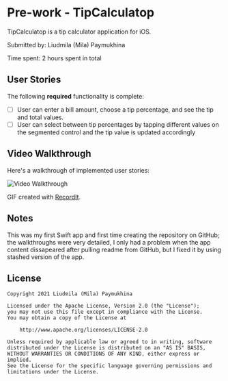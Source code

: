 # Pre-work - TipCalculatop

TipCalculatop is a tip calculator application for iOS.

Submitted by: Liudmila (Mila) Paymukhina

Time spent: 2 hours spent in total

## User Stories

The following **required** functionality is complete:

* [ ] User can enter a bill amount, choose a tip percentage, and see the tip and total values.
* [ ] User can select between tip percentages by tapping different values on the segmented control and the tip value is updated accordingly

## Video Walkthrough

Here's a walkthrough of implemented user stories:

<img src='http://g.recordit.co/Ug71hIImFD.gif' title='Video Walkthrough' width='' alt='Video Walkthrough' />

GIF created with [RecordIt](http://https://recordit.co/).

## Notes

This was my first Swift app and first time creating the repository on GitHub; the walkthroughs were very detailed, I only had a problem when the app content dissapeared after pulling readme from GitHub, but I fixed it by using stashed version of the app.

## License

    Copyright 2021 Liudmila (Mila) Paymukhina

    Licensed under the Apache License, Version 2.0 (the "License");
    you may not use this file except in compliance with the License.
    You may obtain a copy of the License at

        http://www.apache.org/licenses/LICENSE-2.0

    Unless required by applicable law or agreed to in writing, software
    distributed under the License is distributed on an "AS IS" BASIS,
    WITHOUT WARRANTIES OR CONDITIONS OF ANY KIND, either express or implied.
    See the License for the specific language governing permissions and
    limitations under the License.
